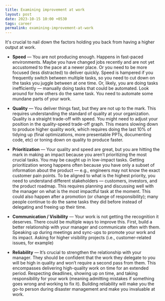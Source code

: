 ```yaml
---
title: Examining improvement at work
layout: post
date: 2023-10-15 10:00 +0530
tags: career
permalink: examining-improvement-at-work
---
```


It's crucial to nail down the factors holding you back from having a higher output at work.

* **Speed** — You are not producing enough. Happens in fast-paced environments. Maybe you have changed jobs recently and are not yet accustomed to the pace at a newer place. Or you need to be more focused (less distracted) to deliver quickly. Speed is hampered if you frequently switch between multiple tasks, so you need to cut down on the tasks you juggle between at one time. Or, likely, you are doing tasks inefficiently — manually doing tasks that could be automated. Look around for how others do the same task. You need to automate some mundane parts of your work.

* **Quality** — You deliver things fast, but they are not up to the mark. This requires understanding the standard of quality at your organization. Quality is a straight trade-off with speed. You might need to adjust your position in the quality-speed trade-off graph. This means slowing down to produce higher quality work, which requires doing the last 10% of tidying up (final optimizations, more presentable PPTs, documenting code, etc) or toning down on quality to produce faster.

* **Prioritization** — Your quality and speed are great, but you are hitting the mark in making an impact because you aren’t prioritizing the most crucial tasks. You may be caught up in low-impact tasks. Getting prioritization wrong happens often because you have only a subset of information about the product — e.g., engineers may not know the exact customer pain points. To be aligned to what is the highest priority, you need to understand different stakeholders — customers, investors, and the product roadmap. This requires planning and discussing well with the manager on what is the most impactful task at the moment. This could also happen after a promotion (or change of responsibility); many people continue to do the same tasks they did before instead of delegating and freeing up their time.

* **Communication / Visibility** — Your work is not getting the recognition it deserves. There could be multiple ways to improve this. First, build a better relationship with your manager and communicate often with them. Speaking up during meetings and sync-ups to promote your work and its impact. Asking for higher visibility projects (i.e., customer-related issues, for example)

* **Reliability** — It’s crucial to strengthen the relationship with your manager. They should be confident that the work they delegate to you will be high in quality and won’t require a second pass from them. This encompasses delivering high-quality work on time for an extended period. Respecting deadlines, showing up on time, and taking responsibility for your work (meaning admitting mistakes if something goes wrong and working to fix it). Building reliability will make you the go-to person during disaster management and make you invaluable at work.
